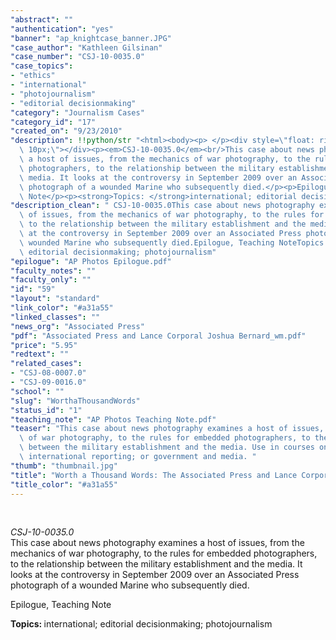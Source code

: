 ```yaml
---
"abstract": ""
"authentication": "yes"
"banner": "ap_knightcase_banner.JPG"
"case_author": "Kathleen Gilsinan"
"case_number": "CSJ-10-0035.0"
"case_topics":
- "ethics"
- "international"
- "photojournalism"
- "editorial decisionmaking"
"category": "Journalism Cases"
"category_id": "17"
"created_on": "9/23/2010"
"description": !!python/str "<html><body><p> </p><div style=\"float: right; padding:\
  \ 10px;\"></div><p><em>CSJ-10-0035.0</em><br/>This case about news photography examines\
  \ a host of issues, from the mechanics of war photography, to the rules for embedded\
  \ photographers, to the relationship between the military establishment and the\
  \ media. It looks at the controversy in September 2009 over an Associated Press\
  \ photograph of a wounded Marine who subsequently died.</p><p>Epilogue, Teaching\
  \ Note</p><p><strong>Topics: </strong>international; editorial decisionmaking; photojournalism</p></body></html>"
"description_clean": " CSJ-10-0035.0This case about news photography examines a host\
  \ of issues, from the mechanics of war photography, to the rules for embedded photographers,\
  \ to the relationship between the military establishment and the media. It looks\
  \ at the controversy in September 2009 over an Associated Press photograph of a\
  \ wounded Marine who subsequently died.Epilogue, Teaching NoteTopics: international;\
  \ editorial decisionmaking; photojournalism"
"epilogue": "AP Photos Epilogue.pdf"
"faculty_notes": ""
"faculty_only": ""
"id": "59"
"layout": "standard"
"link_color": "#a31a55"
"linked_classes": ""
"news_org": "Associated Press"
"pdf": "Associated Press and Lance Corporal Joshua Bernard_wm.pdf"
"price": "5.95"
"redtext": ""
"related_cases":
- "CSJ-08-0007.0"
- "CSJ-09-0016.0"
"school": ""
"slug": "WorthaThousandWords"
"status_id": "1"
"teaching_note": "AP Photos Teaching Note.pdf"
"teaser": "This case about news photography examines a host of issues, from the mechanics\
  \ of war photography, to the rules for embedded photographers, to the relationship\
  \ between the military establishment and the media. Use in courses on photojournalism;\
  \ international reporting; or government and media. "
"thumb": "thumbnail.jpg"
"title": "Worth a Thousand Words: The Associated Press and Lance Corporal Joshua Bernard"
"title_color": "#a31a55"
---
```

<html><body><p> </p><div style="float: right; padding: 10px;"></div><p><em>CSJ-10-0035.0</em><br/>This case about news photography examines a host of issues, from the mechanics of war photography, to the rules for embedded photographers, to the relationship between the military establishment and the media. It looks at the controversy in September 2009 over an Associated Press photograph of a wounded Marine who subsequently died.</p><p>Epilogue, Teaching Note</p><p><strong>Topics: </strong>international; editorial decisionmaking; photojournalism</p></body></html>
